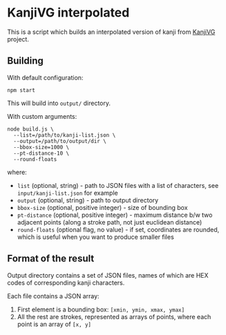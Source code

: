 # KanjiVG interpolated

This is a script which builds an interpolated version of kanji from [KanjiVG](https://github.com/KanjiVG/kanjivg) project.

## Building

With default configuration:

    npm start

This will build into `output/` directory.

With custom arguments:

    node build.js \
      --list=/path/to/kanji-list.json \
      --output=/path/to/output/dir \
      --bbox-size=1000 \
      --pt-distance-10 \
      --round-floats

where:

- `list` (optional, string) - path to JSON files with a list of characters, see `input/kanji-list.json` for example
- `output` (optional, string) - path to output directory
- `bbox-size` (optional, positive integer) - size of bounding box
- `pt-distance` (optional, positive integer) - maximum distance b/w two adjacent points (along a stroke path, not just euclidean distance)
- `round-floats` (optional flag, no value) - if set, coordinates are rounded, which is useful when you want to produce smaller files

## Format of the result

Output directory contains a set of JSON files, names of which are HEX codes of corresponding kanji characters.

Each file contains a JSON array:

1. First element is a bounding box: `[xmin, ymin, xmax, ymax]`
2. All the rest are strokes, represented as arrays of points, where each point is an array of `[x, y]`

